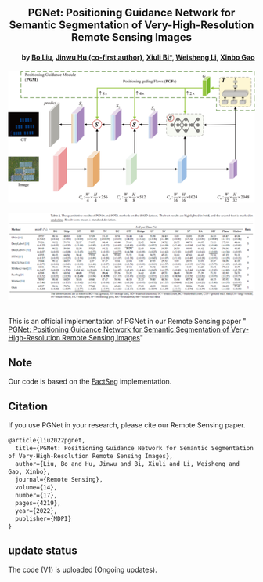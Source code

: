 <h2 align="center">PGNet: Positioning Guidance Network for Semantic Segmentation of Very-High-Resolution Remote Sensing Images</h2>
<h4 align="right">by <a href="https://faculty.cqupt.edu.cn/liubo1/zh_CN/index.htm">Bo Liu</a>, <a href="https://fhujinwu.github.io/">Jinwu Hu (co-first author)</a>, <a href="http://faculty.cqupt.edu.cn/bixiuli/zh_CN/index.htm">Xiuli Bi*</a>, <a href="https://faculty.cqupt.edu.cn/liws/zh_CN/index.htm">Weisheng Li</a>, <a href="https://see.xidian.edu.cn/faculty/xbgao/">Xinbo Gao</a></h4>

<div align="center">
  <img src="https://github.com/Fhujinwu/PGNet/blob/main/PGNet.png"><br><br>
</div>
<div align="center">
  <img src="https://github.com/Fhujinwu/PGNet/blob/main/experience.png"><br><br>
</div>

This is an official implementation of PGNet in our Remote Sensing paper "
<a href="https://www.mdpi.com/2072-4292/14/17/4219">
PGNet: Positioning Guidance Network for Semantic Segmentation of Very-High-Resolution Remote Sensing Images</a>"


## Note
Our code is based on the <a href="https://github.com/Junjue-Wang/FactSeg">
FactSeg</a> implementation.

## Citation
If you use PGNet in your research, please cite our Remote Sensing paper.
```text
@article{liu2022pgnet,
  title={PGNet: Positioning Guidance Network for Semantic Segmentation of Very-High-Resolution Remote Sensing Images},
  author={Liu, Bo and Hu, Jinwu and Bi, Xiuli and Li, Weisheng and Gao, Xinbo},
  journal={Remote Sensing},
  volume={14},
  number={17},
  pages={4219},
  year={2022},
  publisher={MDPI}
}
```
## update status
The code (V1) is uploaded (Ongoing updates).
